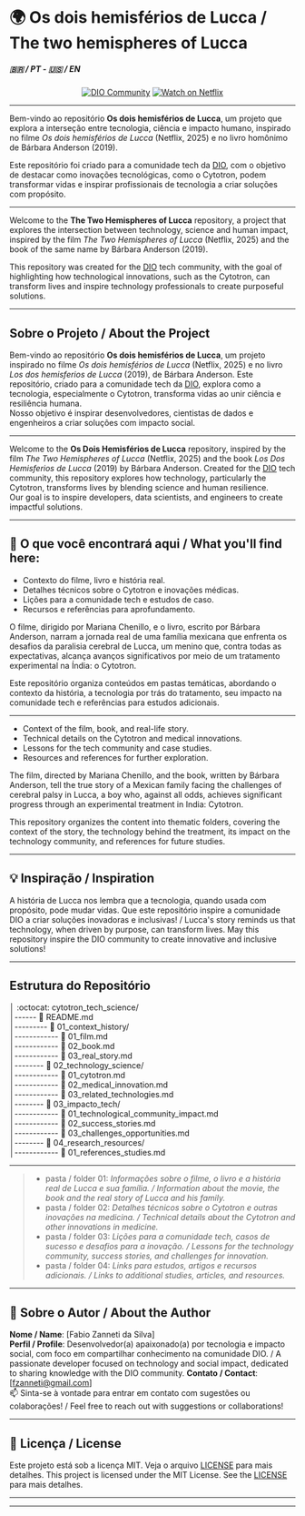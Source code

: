 # 🌍 Os dois hemisférios de Lucca / The two hemispheres of Lucca

##### 🇧🇷 / PT  - 🇺🇸 / EN  

<p align="center">
  <a href="https://www.dio.me/"><img src="https://img.shields.io/badge/DIO-Community-blue" alt="DIO Community"></a>
  <a href="https://www.netflix.com/title/OsDoisHemisferiosDeLucca"><img src="https://img.shields.io/badge/Netflix-Watch%20Now-red" alt="Watch on Netflix"></a>
</p>

---

Bem-vindo ao repositório **Os dois hemisférios de Lucca**, um projeto que explora a interseção entre tecnologia, ciência e impacto humano, inspirado no filme *Os dois hemisférios de Lucca* (Netflix, 2025) e no livro homônimo de Bárbara Anderson (2019). 

Este repositório foi criado para a comunidade tech da [DIO](https://www.dio.me/), com o objetivo de destacar como inovações tecnológicas, como o Cytotron, podem transformar vidas e inspirar profissionais de tecnologia a criar soluções com propósito.

---

Welcome to the **The Two Hemispheres of Lucca** repository, a project that explores the intersection between technology, science and human impact, inspired by the film *The Two Hemispheres of Lucca* (Netflix, 2025) and the book of the same name by Bárbara Anderson (2019).

This repository was created for the [DIO](https://www.dio.me/) tech community, with the goal of highlighting how technological innovations, such as the Cytotron, can transform lives and inspire technology professionals to create purposeful solutions.

---

## Sobre o Projeto / About the Project

Bem-vindo ao repositório **Os dois hemisférios de Lucca**, um projeto inspirado no filme *Os dois hemisférios de Lucca* (Netflix, 2025) e no livro *Los dos hemisferios de Lucca* (2019), de Bárbara Anderson. Este repositório, criado para a comunidade tech da [DIO](https://www.dio.me/), explora como a tecnologia, especialmente o Cytotron, transforma vidas ao unir ciência e resiliência humana.  
Nosso objetivo é inspirar desenvolvedores, cientistas de dados e engenheiros a criar soluções com impacto social.

---

Welcome to the **Os Dois Hemisférios de Lucca** repository, inspired by the film *The Two Hemispheres of Lucca* (Netflix, 2025) and the book *Los Dos Hemisferios de Lucca* (2019) by Bárbara Anderson. Created for the [DIO](https://www.dio.me/) tech community, this repository explores how technology, particularly the Cytotron, transforms lives by blending science and human resilience.  
Our goal is to inspire developers, data scientists, and engineers to create impactful solutions.

---

## 📖 O que você encontrará aqui / What you'll find here:

- Contexto do filme, livro e história real.
- Detalhes técnicos sobre o Cytotron e inovações médicas.
- Lições para a comunidade tech e estudos de caso.
- Recursos e referências para aprofundamento.

O filme, dirigido por Mariana Chenillo, e o livro, escrito por Bárbara Anderson, narram a jornada real de uma família mexicana que enfrenta os desafios da paralisia cerebral de Lucca, um menino que, contra todas as expectativas, alcança avanços significativos por meio de um tratamento experimental na Índia: o Cytotron.  

Este repositório organiza conteúdos em pastas temáticas, abordando o contexto da história, a tecnologia por trás do tratamento, seu impacto na comunidade tech e referências para estudos adicionais.

---

- Context of the film, book, and real-life story.
- Technical details on the Cytotron and medical innovations.
- Lessons for the tech community and case studies.
- Resources and references for further exploration.

The film, directed by Mariana Chenillo, and the book, written by Bárbara Anderson, tell the true story of a Mexican family facing the challenges of cerebral palsy in Lucca, a boy who, against all odds, achieves significant progress through an experimental treatment in India: Cytotron.

This repository organizes the content into thematic folders, covering the context of the story, the technology behind the treatment, its impact on the technology community, and references for future studies.

---

## 💡 Inspiração / Inspiration

A história de Lucca nos lembra que a tecnologia, quando usada com propósito, pode mudar vidas. Que este repositório inspire a comunidade DIO a criar soluções inovadoras e inclusivas! / Lucca's story reminds us that technology, when driven by purpose, can transform lives. May this repository inspire the DIO community to create innovative and inclusive solutions!

---

## Estrutura do Repositório

│ :octocat: cytotron_tech_science/  
│------ :page_with_curl: README.md  
│--------- :file_folder: 01_context_history/   
│------------ :page_with_curl: 01_film.md  
│------------ :page_with_curl: 02_book.md  
│------------ :page_with_curl: 03_real_story.md  
│-------- :file_folder: 02_technology_science/  
│------------ :page_with_curl: 01_cytotron.md  
│------------ :page_with_curl: 02_medical_innovation.md  
│------------ :page_with_curl: 03_related_technologies.md  
│-------- :file_folder: 03_impacto_tech/   
│------------ :page_with_curl: 01_technological_community_impact.md  
│------------ :page_with_curl: 02_success_stories.md  
│------------ :page_with_curl: 03_challenges_opportunities.md  
│-------- :file_folder: 04_research_resources/  
│------------ :page_with_curl: 01_references_studies.md  

---

> - pasta / folder 01: *Informações sobre o filme, o livro e a história real de Lucca e sua família. / Information about the movie, the book and the real story of Lucca and his family.*
> - pasta / folder 02: *Detalhes técnicos sobre o Cytotron e outras inovações na medicina. / Technical details about the Cytotron and other innovations in medicine.*
> - pasta / folder 03: *Lições para a comunidade tech, casos de sucesso e desafios para a inovação. / Lessons for the technology community, success stories, and challenges for innovation.*
> - pasta / folder 04: *Links para estudos, artigos e recursos adicionais. / Links to additional studies, articles, and resources.*

---

## 👤 Sobre o Autor / About the Author

**Nome / Name**: [Fabio Zanneti da Silva]  
**Perfil / Profile**: Desenvolvedor(a) apaixonado(a) por tecnologia e impacto social, com foco em compartilhar conhecimento na comunidade DIO.  / A passionate developer focused on technology and social impact, dedicated to sharing knowledge with the DIO community.
**Contato / Contact**: [fzanneti@gmail.com]  
📫 Sinta-se à vontade para entrar em contato com sugestões ou colaborações!  /  Feel free to reach out with suggestions or collaborations!

---

## 📜 Licença / License

Este projeto está sob a licença MIT. Veja o arquivo [LICENSE](https://github.com/fzanneti/cytotron_tech_science/blob/main/LICENSE) para mais detalhes.
This project is licensed under the MIT License. See the [LICENSE](https://github.com/fzanneti/cytotron_tech_science/blob/main/LICENSE) para mais detalhes. 

---

---
